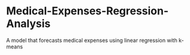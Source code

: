# Medical-Expenses-Regression-Analysis
A model that forecasts medical expenses using linear regression with k-means
